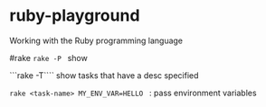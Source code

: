 # ruby-playground
Working with the Ruby programming language

#rake 
```rake -P ``` show 

```rake -T```` show tasks that have a desc specified

```rake <task-name> MY_ENV_VAR=HELLO ``` : pass environment variables 
